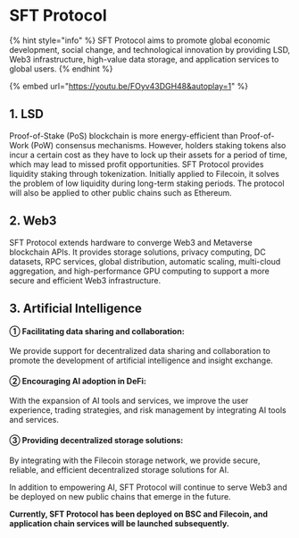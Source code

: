 # SFT Protocol

{% hint style="info" %}
SFT Protocol aims to promote global economic development, social change, and technological innovation by providing LSD, Web3 infrastructure, high-value data storage, and application services to global users.
{% endhint %}

{% embed url="https://youtu.be/FOyv43DGH48&autoplay=1" %}

## **1. LSD**

Proof-of-Stake (PoS) blockchain is more energy-efficient than Proof-of-Work (PoW) consensus mechanisms. However, holders staking tokens also incur a certain cost as they have to lock up their assets for a period of time, which may lead to missed profit opportunities. SFT Protocol provides liquidity staking through tokenization. Initially applied to Filecoin, it solves the problem of low liquidity during long-term staking periods. The protocol will also be applied to other public chains such as Ethereum.

## 2. Web3

SFT Protocol extends hardware to converge Web3 and Metaverse blockchain APIs. It provides storage solutions, privacy computing, DC datasets, RPC services, global distribution, automatic scaling, multi-cloud aggregation, and high-performance GPU computing to support a more secure and efficient Web3 infrastructure.

## 3. Artificial Intelligence

#### ① Facilitating data sharing and collaboration:

We provide support for decentralized data sharing and collaboration to promote the development of artificial intelligence and insight exchange.

#### ② Encouraging AI adoption in DeFi:

With the expansion of AI tools and services, we improve the user experience, trading strategies, and risk management by integrating AI tools and services.

#### ③ Providing decentralized storage solutions:

By integrating with the Filecoin storage network, we provide secure, reliable, and efficient decentralized storage solutions for AI.

In addition to empowering AI, SFT Protocol will continue to serve Web3 and be deployed on new public chains that emerge in the future.

**Currently, SFT Protocol has been deployed on BSC and Filecoin, and application chain services will be launched subsequently.**
